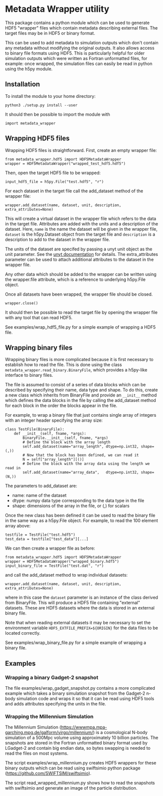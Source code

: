 # Metadata Wrapper utility

This package contains a python module which can be used to generate HDF5
"wrapper" files which contain metadata describing external files. The target
files may be in HDF5 or binary format.

This can be used to add metadata to simulation outputs which don't contain
any metadata without modifying the original outputs. It also allows access
to binary file formats using HDF5. This is particularly helpful for older
simulation outputs which were written as Fortran unformatted files, for
example: once wrapped, the simulation files can easily be read in python using
the h5py module.

## Installation

To install the module to your home directory:
```
python3 ./setup.py install --user
```
It should then be possible to import the module with
```
import metadata_wrapper
```

## Wrapping HDF5 files

Wrapping HDF5 files is straightforward. First, create an empty wrapper file:
```
from metadata_wrapper.hdf5 import HDF5MetadataWrapper
wrapper = HDF5MetadataWrapper("wrapped_test_hdf5.hdf5")
```
Then, open the target HDF5 file to be wrapped:
```
input_hdf5_file = h5py.File("test.hdf5", "r")
```
For each dataset in the target file call the add_dataset method of the wrapper
file:
```
wrapper.add_dataset(name, dataset, unit, description, extra_attributes=None)
```
This will create a virtual dataset in the wrapper file which refers to the data
in the target file. Attributes are added with the units and a description of
the dataset. Here, `name` is the name the dataset will be given in the wrapper
file, `dataset` is the h5py.Dataset object from the target file and
`description` is a description to add to the dataset in the wrapper file.

The units of the dataset are specifed by passing a unyt unit object as the unit
parameter. See the [unyt documentation](https://unyt.readthedocs.io/) for details.
The extra_attributes parameter can be used to attach additional attributes to
the dataset in the wrapper file.

Any other data which should be added to the wrapper can be written using the
wrapper.file attribute, which is a reference to underlying h5py.File object.

Once all datasets have been wrapped, the wrapper file should be closed.
```
wrapper.close()
```
It should then be possible to read the target file by opening the wrapper file
with any tool that can read HDF5.

See examples/wrap_hdf5_file.py for a simple example of wrapping a HDF5 file.

## Wrapping binary files

Wrapping binary files is more complicated because it is first necessary to
establish how to read the file. This is done using the class
`metadata_wrapper.read_binary.BinaryFile`, which provides a h5py-like interface
to binary files.

The file is assumed to consist of a series of data blocks which can be
described by specifying their name, data type and shape. To do this, create a
new class which inherits from BinaryFile and provide an `__init__` method which
defines the data blocks in the file by calling the add_dataset method for each
block in the order the blocks appear in the file.

For example, to wrap a binary file that just contains single array of integers
with an integer header specifying the array size:
```
class TestFile(BinaryFile):
    def __init__(self, fname, *args):
        BinaryFile.__init__(self, fname, *args)
        # Define the block with the array length
        self.add_dataset(name="array_length", dtype=np.int32, shape=(,))
        # Now that the block has been defined, we can read it
        N = self["array_length"][()]
        # Define the block with the array data using the length we read in
        self.add_dataset(name="array_data",   dtype=np.int32, shape=(N,))
```
The parameters to add_dataset are:
  * name: name of the dataset
  * dtype: numpy data type corresponding to the data type in the file
  * shape: dimensions of the array in the file, or (,) for scalars

Once the new class has been defined it can be used to read the binary file in
the same way as a h5py.File object. For example, to read the 100 element array
above:
```
testfile = TestFile("test.hdf5")
test_data = testfile["test_data"][...]
```

We can then create a wrapper file as before:
```
from metadata_wrapper.hdf5 import HDF5MetadataWrapper
wrapper = HDF5MetadataWrapper("wrapped_binary.hdf5")
input_binary_file = TestFile("test.dat", "r")
```
and call the add_dataset method to wrap individual datasets:
```
wrapper.add_dataset(name, dataset, unit, description, extra_attributes=None)
```
where in this case the `dataset` parameter is an instance of the class derived
from BinaryFile. This will produce a HDF5 file containing "external" datasets.
These are HDF5 datasets where the data is stored in an external binary file.

Note that when reading external datasets it may be necessary to set the
environment variable `HDF5_EXTFILE_PREFIX=${ORIGIN}` for the data files to be
located correctly.

See examples/wrap_binary_file.py for a simple example of wrapping a binary file.

## Examples

### Wrapping a binary Gadget-2 snapshot

The file examples/wrap_gadget_snapshot.py contains a more complicated example
which takes a binary simulation snapshot from the Gadget-2 n-body simulation
code and wraps it so that it can be read using HDF5 tools and adds attributes
specifying the units in the file.

### Wrapping the Millennium Simulation

The Millennium Simulation (https://wwwmpa.mpa-garching.mpg.de/galform/virgo/millennium/)
is a cosmological N-body simulation of a 500Mpc volume using approximately
10 billion particles. The snapshots are stored in the Fortran unformatted
binary format used by LGadget-2 and contain big endian data, so bytes swapping
is needed to read the files on most systems.

The script examples/wrap_millennium.py creates HDF5 wrappers for these binary
outputs which can be read using swiftsimio python package
(https://github.com/SWIFTSIM/swiftsimio).

The script read_wrapped_millennium.py shows how to read the snapshots with
swiftsimio and generate an image of the particle distribution.
